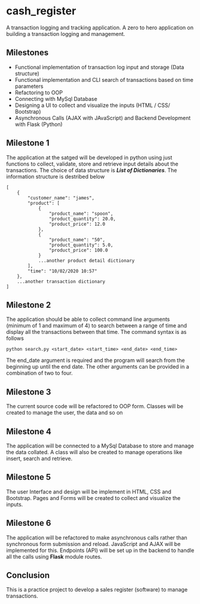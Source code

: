 # cash_register
A transaction logging and tracking application. A zero to hero application on building a transaction logging and management.

## Milestones
- Functional implementation of transaction log input and storage (Data structure)
- Functional implementation and CLI search of transactions based on time parameters
- Refactoring to OOP
- Connecting with MySql Database
- Designing a UI to collect and visualize the inputs (HTML / CSS/ Bootstrap)
- Asynchronous Calls (AJAX with JAvaScript) and Backend Development with Flask (Python)

## Milestone 1
The application at the satged will be developed in python using just functions to collect, validate, store and retrieve input details about the transactions. The choice of data structure is __*List of Dictionaries*__. The information structure is destribed below

```
[
    {
        "customer_name": "james",
        "product": [
            {
                "product_name": "spoon",
                "product_quantity": 20.0,
                "product_price": 12.0
            },
            {
                "product_name": "50",
                "product_quantity": 5.0,
                "product_price": 100.0
            }
            ...another product detail dictionary
        ],
        "time": "10/02/2020 10:57"
    },
    ...another transaction dictionary
]
```

## Milestone 2
The application should be able to collect command line arguments (minimum of 1 and maximum of 4) to search between a range of time and display all the transactions between that time. The command syntax is as follows

`python search.py <start_date> <start_time> <end_date> <end_time>`

The end_date argument is required and the program will search from the beginning up until the end date. The other arguments can be provided in a combination of two to four.

## Milestone 3
The current source code will be refactored to OOP form. Classes will be created to manage the user, the data and so on

## Milestone 4
The application will be connected to a MySql Database to store and manage the data collated. A class will also be created to manage operations like insert, search and retrieve.

## Milestone 5
The user Interface and design will be implement in HTML, CSS and Bootstrap. Pages and Forms will be created to collect and visualize the inputs.

## Milestone 6
The application will be refactored to make asynchronous calls rather than synchronous form submission and reload. JavaScript and AJAX will be implemented for this. Endpoints (API) will be set up in the backend to handle all the calls using __Flask__ module routes.

## Conclusion
This is a practice project to develop a sales register (software) to manage transactions.

